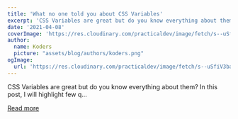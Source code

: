 ```yaml
---
title: 'What no one told you about CSS Variables'
excerpt: 'CSS Variables are great but do you know everything about them?   In this post, I will highlight few q...'
date: '2021-04-08'
coverImage: 'https://res.cloudinary.com/practicaldev/image/fetch/s--uSfiV3ba--/c_imagga_scale,f_auto,fl_progressive,h_420,q_auto,w_1000/https://dev-to-uploads.s3.amazonaws.com/uploads/articles/cczk1kuorhpqy38w4izq.png'
author:
  name: Koders
  picture: "assets/blog/authors/koders.png"
ogImage:
  url: 'https://res.cloudinary.com/practicaldev/image/fetch/s--uSfiV3ba--/c_imagga_scale,f_auto,fl_progressive,h_420,q_auto,w_1000/https://dev-to-uploads.s3.amazonaws.com/uploads/articles/cczk1kuorhpqy38w4izq.png'
---
```


CSS Variables are great but do you know everything about them?   In this post, I will highlight few q...

[Read more](https://dev.to/afif/what-no-one-told-you-about-css-variables-553o)
